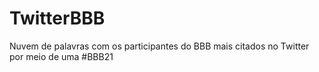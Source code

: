 # TwitterBBB
Nuvem de palavras com os participantes do BBB mais citados no Twitter por meio de uma #BBB21

